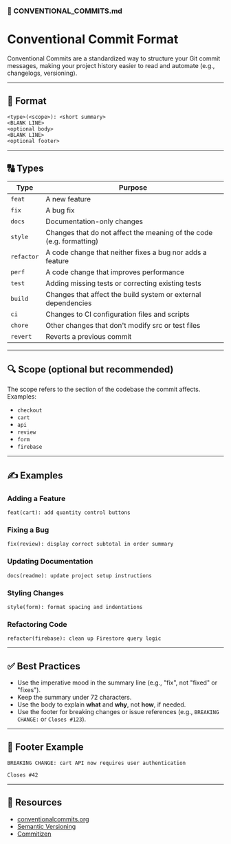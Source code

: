 ### 📄 CONVENTIONAL\_COMMITS.md

# Conventional Commit Format

Conventional Commits are a standardized way to structure your Git commit messages, making your project history easier to read and automate (e.g., changelogs, versioning).

---

## 📌 Format

```
<type>(<scope>): <short summary>
<BLANK LINE>
<optional body>
<BLANK LINE>
<optional footer>
```

---

## 🔠 Types

| Type       | Purpose                                                              |
| ---------- | -------------------------------------------------------------------- |
| `feat`     | A new feature                                                        |
| `fix`      | A bug fix                                                            |
| `docs`     | Documentation-only changes                                           |
| `style`    | Changes that do not affect the meaning of the code (e.g. formatting) |
| `refactor` | A code change that neither fixes a bug nor adds a feature            |
| `perf`     | A code change that improves performance                              |
| `test`     | Adding missing tests or correcting existing tests                    |
| `build`    | Changes that affect the build system or external dependencies        |
| `ci`       | Changes to CI configuration files and scripts                        |
| `chore`    | Other changes that don't modify src or test files                    |
| `revert`   | Reverts a previous commit                                            |

---

## 🔍 Scope (optional but recommended)

The scope refers to the section of the codebase the commit affects. Examples:

* `checkout`
* `cart`
* `api`
* `review`
* `form`
* `firebase`

---

## ✍️ Examples

### Adding a Feature

```
feat(cart): add quantity control buttons
```

### Fixing a Bug

```
fix(review): display correct subtotal in order summary
```

### Updating Documentation

```
docs(readme): update project setup instructions
```

### Styling Changes

```
style(form): format spacing and indentations
```

### Refactoring Code

```
refactor(firebase): clean up Firestore query logic
```

---

## ✅ Best Practices

* Use the imperative mood in the summary line (e.g., "fix", not "fixed" or "fixes").
* Keep the summary under 72 characters.
* Use the body to explain **what** and **why**, not **how**, if needed.
* Use the footer for breaking changes or issue references (e.g., `BREAKING CHANGE:` or `Closes #123`).

---

## 🔁 Footer Example

```
BREAKING CHANGE: cart API now requires user authentication

Closes #42
```

---

## 🧠 Resources

* [conventionalcommits.org](https://www.conventionalcommits.org)
* [Semantic Versioning](https://semver.org/)
* [Commitizen](https://commitizen-tools.github.io/commitizen/)
